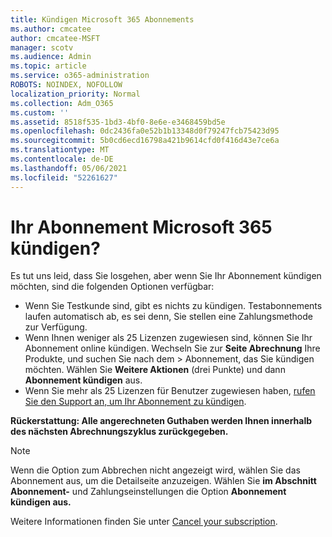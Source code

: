 ```yaml
---
title: Kündigen Microsoft 365 Abonnements
ms.author: cmcatee
author: cmcatee-MSFT
manager: scotv
ms.audience: Admin
ms.topic: article
ms.service: o365-administration
ROBOTS: NOINDEX, NOFOLLOW
localization_priority: Normal
ms.collection: Adm_O365
ms.custom: ''
ms.assetid: 8518f535-1bd3-4bf0-8e6e-e3468459bd5e
ms.openlocfilehash: 0dc2436fa0e52b1b13348d0f79247fcb75423d95
ms.sourcegitcommit: 5b0cd6ecd16798a421b9614cfd0f416d43e7ce6a
ms.translationtype: MT
ms.contentlocale: de-DE
ms.lasthandoff: 05/06/2021
ms.locfileid: "52261627"
---
```

# <a name="canceling-your-microsoft-365-subscription"></a>Ihr Abonnement Microsoft 365 kündigen?

Es tut uns leid, dass Sie losgehen, aber wenn Sie Ihr Abonnement kündigen möchten, sind die folgenden Optionen verfügbar:
  
- Wenn Sie Testkunde sind, gibt es nichts zu kündigen. Testabonnements laufen automatisch ab, es sei denn, Sie stellen eine Zahlungsmethode zur Verfügung.
- Wenn Ihnen weniger als 25 Lizenzen zugewiesen sind, können Sie Ihr Abonnement online kündigen. Wechseln Sie zur **Seite Abrechnung** Ihre Produkte, und suchen Sie nach dem \> [](https://go.microsoft.com/fwlink/p/?linkid=842054) Abonnement, das Sie kündigen möchten. Wählen Sie **Weitere Aktionen** (drei Punkte) und dann **Abonnement kündigen** aus.
- Wenn Sie mehr als 25 Lizenzen für Benutzer zugewiesen haben, [rufen Sie den Support an, um Ihr Abonnement zu kündigen](/microsoft-365/admin/contact-support-for-business-products?view=o365-worldwide).

**Rückerstattung: Alle angerechneten Guthaben werden Ihnen innerhalb des nächsten Abrechnungszyklus zurückgegeben.**

> [!NOTE]
> Wenn die Option zum Abbrechen nicht angezeigt wird, wählen Sie das Abonnement aus, um die Detailseite anzuzeigen. Wählen Sie **im Abschnitt Abonnement-** und Zahlungseinstellungen die Option **Abonnement kündigen aus.**

Weitere Informationen finden Sie unter [Cancel your subscription](https://docs.microsoft.com/microsoft-365/commerce/subscriptions/cancel-your-subscription).